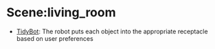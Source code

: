 # Scene:living_room

- [TidyBot](oed-playground/tree/master/pages/datasets/tidybot.md): The robot puts each object into the appropriate receptacle based on user preferences